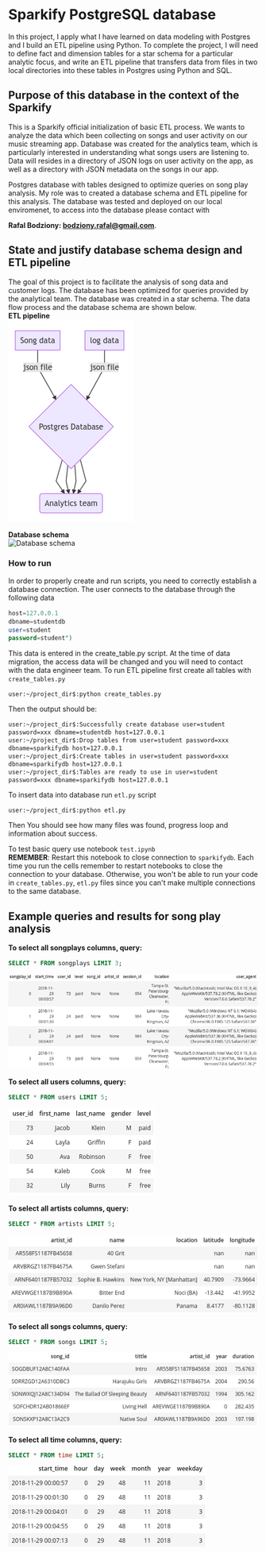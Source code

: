 
# Sparkify PostgreSQL database
In this project, I apply what I have learned on data modeling with Postgres and I build an ETL pipeline using Python. To complete the project, I will need to define fact and dimension tables for a star schema for a particular analytic focus, and write an ETL pipeline that transfers data from files in two local directories into these tables in Postgres using Python and SQL.

## Purpose of this database in the context of the Sparkify
 
This is a Sparkify official initialization of basic ETL process. We wants to analyze the data which been collecting on songs and user activity on our  music streaming app. Database was created for the analytics team, which is particularly interested in understanding what songs users are listening to.  Data will resides in a directory of JSON logs on user activity on the app, as well as a directory with JSON metadata on the songs in our app.

Postgres database with tables designed to optimize queries on song play analysis. My role was to created a database schema and ETL pipeline for this analysis. The database was tested and deployed on our local enviromenet, to access into the database please contact with  

 **Rafal Bodziony: bodziony.rafal@gmail.com**.
## State and justify database schema design and ETL pipeline  

The goal of this project is to facilitate the analysis of song data and customer logs. The database has been optimized for queries provided by the analytical team. The database was created in a star schema. The data flow process and the database schema are shown below.  
**ETL pipeline**  
![shema](./img/mermaid.png)  




**Database schema**  
![Database schema](https://i.ibb.co/gtD93yJ/Untitled.png)  

### How to run
In order to properly create and run scripts, you need to correctly establish a database connection. The user connects to the database through the following data
```SQL
host=127.0.0.1
dbname=studentdb 
user=student 
password=student")
``` 
  
This data is entered in the create_table.py script. At the time of data migration, the access data will be changed and you will need to contact with the data engineer team.
To run ETL pipeline first create all tables with `create_tables.py`
```
user:~/project_dir$:python create_tables.py
```

Then the output should be:

```
user:~/project_dir$:Successfully create database user=student password=xxx dbname=studentdb host=127.0.0.1
user:~/project_dir$:Drop tables from user=student password=xxx dbname=sparkifydb host=127.0.0.1
user:~/project_dir$:Create tables in user=student password=xxx dbname=sparkifydb host=127.0.0.1
user:~/project_dir$:Tables are ready to use in user=student password=xxx dbname=sparkifydb host=127.0.0.1 
```

To insert data into database run `etl.py` script

```
user:~/project_dir$:python etl.py
```

Then You should see how many files was found, progress loop  and
information about success.

To test basic query use notebook `test.ipynb`  
 **REMEMBER**: Restart this notebook to close connection to  `sparkifydb`.
Each time you run the cells remember to restart notebooks to close the connection to your database. Otherwise, you won't be able to run your code in  `create_tables.py`,  `etl.py`  files since you can't make multiple connections to the same database.




## Example queries and results for song play analysis

**To select all songplays columns, query:**  
````SQL
SELECT * FROM songplays LIMIT 3;
````
![songplaystable](./img/songplays.png)

**To select all users columns, query:**  
````SQL
SELECT * FROM users LIMIT 5;
````
![userstable](./img/users.png)

**To select all artists columns, query:**  
````SQL
SELECT * FROM artists LIMIT 5;
````
![artiststable](./img/artists.png)

**To select all songs columns, query:**  
````SQL
SELECT * FROM songs LIMIT 5;
````
![songtable](./img/songs.png)

**To select all time columns, query:**  
````SQL
SELECT * FROM time LIMIT 5;
````
![timetable](./img/time.png)